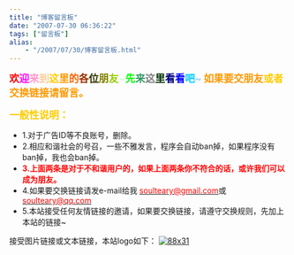 ```yaml
---
title: "博客留言板"
date: "2007-07-30 06:36:22"
tags: ["留言板"]
alias:
    - "/2007/07/30/博客留言板.html"
---
```



**<span style="color: #ff0000;"><span style="font-size: large;">欢<span style="color: #ff00ff;">迎</span><span style="color: #ff99cc;">来</span><span style="color: #ffcc99;">到</span><span style="color: #ffcc00;">这</span><span style="color: #ff9900;">里</span><span style="color: #ff6600;">的</span><span style="color: #993300;">各</span><span style="color: #333300;">位</span><span style="color: #808000;">朋</span><span style="color: #99cc00;">友</span><span style="color: #ccffcc;">~</span><span style="color: #00ff00;">先</span><span style="color: #339966;">来</span><span style="color: #808080;">这</span><span style="color: #003300;">里</span><span style="color: #000080;">看</span><span style="color: #0000ff;">看</span><span style="color: #00ccff;">吧</span><span style="color: #99ccff;">~</span></span></span>** <span style="font-size: large;"><span style="color: #ff9900;">**<span style="font-size: large;">如果要交朋友<span style="color: #ffcc00;">或者</span>交换链接请留言。</span>**</span></span>

**<span style="font-size: large; color: #ffcc00;">一般性说明：</span>**

*   1.对于广告ID等不良账号，删除。
*   2.相应和谐社会的号召，一些不雅发言，程序会自动ban掉，如果程序没有ban掉，我也会ban掉。
*   **<span style="color: #ff0000;">3.上面两条是对于不和谐用户的，如果上面两条你不符合的话，或许我们可以成为朋友。</span>**
*   4.如果要交换链接请发e-mail给我 [<span style="color: #ff0000;">soulteary@gmail.com</span>](mailto:soulteary@gmail.com)或[<span style="color: #ff0000;">soulteary@qq.com</span>](mailto:soulteary@qq.com)
*   5.本站接受任何友情链接的邀请，如果要交换链接，请遵守交换规则，先加上本站的链接~

接受图片链接或文本链接，本站logo如下： [![](http://attachment.soulteary.com/wp/2007/07/MY88X31.gif "88x31")](http://attachment.soulteary.com/wp/2007/07/MY88X31.gif)

